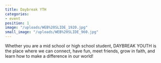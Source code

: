 ```yaml
---
title: Daybreak YTH
categories:
- event
position: 1
image: "/uploads/WEB%20SLIDE_1920.jpg"
small_image: "/uploads/WEB%20SLIDE_960.jpg"
---
```


Whether you are a mid school or high school student, DAYBREAK YOUTH is the place where we can connect, have fun, meet friends, grow in faith, and learn how to make a difference in our world!